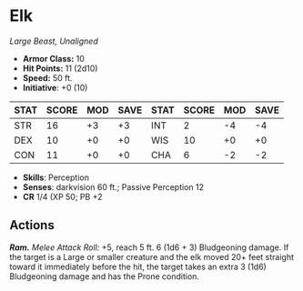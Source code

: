 # Elk

*Large Beast, Unaligned*

- **Armor Class:** 10
- **Hit Points:** 11 (2d10)
- **Speed:** 50 ft.
- **Initiative**: +0 (10)

|STAT|SCORE|MOD|SAVE|STAT|SCORE|MOD|SAVE|
| --- | --- | --- | ---- |---| --- | --- | ---- |
| STR | 16 | +3 | +3 | INT | 2 | -4 | -4 |
| DEX | 10 | +0 | +0 | WIS | 10 | +0 | +0 |
| CON | 11 | +0 | +0 | CHA | 6 | -2 | -2 |

- **Skills**: Perception
- **Senses**: darkvision 60 ft.; Passive Perception 12
- **CR** 1/4 (XP 50; PB +2

## Actions

***Ram.*** *Melee Attack Roll:* +5, reach 5 ft. 6 (1d6 + 3) Bludgeoning damage. If the target is a Large or smaller creature and the elk moved 20+ feet straight toward it immediately before the hit, the target takes an extra 3 (1d6) Bludgeoning damage and has the Prone condition.


